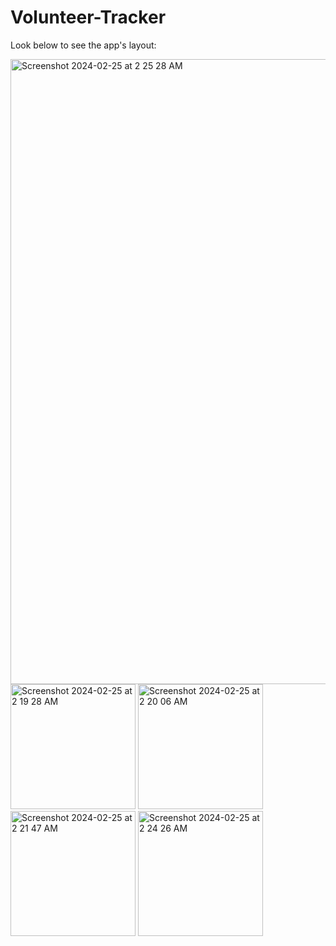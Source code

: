 # Volunteer-Tracker
Look below to see the app's layout:

<img width="1000" alt="Screenshot 2024-02-25 at 2 25 28 AM" src="https://github.com/smkilaru213/VolunteerTracker/assets/160697161/fb47c23d-1eaa-4ce6-9a9c-e17924abafb2">
<img width="200" alt="Screenshot 2024-02-25 at 2 19 28 AM" src="https://github.com/smkilaru213/VolunteerTracker/assets/160697161/3435b17f-a2fd-44b6-a51b-d598b540d50a">
<img width="200" alt="Screenshot 2024-02-25 at 2 20 06 AM" src="https://github.com/smkilaru213/VolunteerTracker/assets/160697161/3becc9e5-bc3a-4a02-a1b8-0948d59f6168">
<img width="200" alt="Screenshot 2024-02-25 at 2 21 47 AM" src="https://github.com/smkilaru213/VolunteerTracker/assets/160697161/e5eda875-9137-4c84-8038-131d12d6853a">
<img width="200" alt="Screenshot 2024-02-25 at 2 24 26 AM" src="https://github.com/smkilaru213/VolunteerTracker/assets/160697161/f3e01f2e-f21c-4372-ba0b-23cadce4b063">
